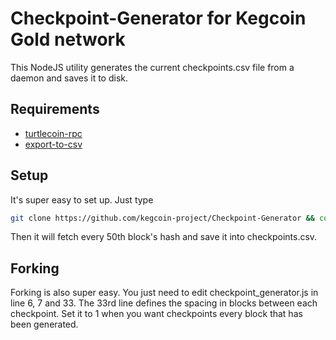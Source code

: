 # Checkpoint-Generator for Kegcoin Gold network

This NodeJS utility generates the current checkpoints.csv file from a daemon and saves it to disk.

## Requirements
- [turtlecoin-rpc](https://github.com/brandonlehmann/turtlecoin-rpc)
- [export-to-csv](https://github.com/alexcaza/export-to-csv)

## Setup

It's super easy to set up. Just type
```bash
git clone https://github.com/kegcoin-project/Checkpoint-Generator && cd Checkpoint-Generator && npm install && npm start
```
Then it will fetch every 50th block's hash and save it into checkpoints.csv.

## Forking

Forking is also super easy. You just need to edit checkpoint_generator.js in line 6, 7 and 33.
The 33rd line defines the spacing in blocks between each checkpoint. Set it to 1 when you want checkpoints every block that has been generated.
